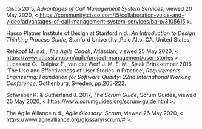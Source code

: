 Cisco 2015, *Advantages of Call Management System Services*, viewed 20 May 2020, < https://community.cisco.com/t5/collaboration-voice-and-video/advantages-of-call-management-system-services/ba-p/3105615 >.

Hasso Platner Institute of Design at Stanford n.d., *An Introduction to Design Thinking Process Guide*, Stanford University ,Palo Alto, CA, United States.  

Rehkopf M. n.d., *The Agile Coach*, Atlassian, viewed 25 May 2020, < https://www.atlassian.com/agile/project-management/user-stories >
Lucassen G., Dalpiaz F., van der Werf J. M. E. M., Sjaak Brinkkemper 2016, 'The Use and Effectiveness of User Stories in Practice', *Requirements Engineering: Foundation for Software Quality: 22nd International Working Conference*, Gothenburg, Sweden, pp.205-222.

Schwaber K. & Sutherland J. 2017, *The Scrum Guide*, Scrum Guides, viewed 25 May 2020, < https://www.scrumguides.org/scrum-guide.html >.  

The Agile Alliance n.d., *Agile Glossary: Scrum*, viewed 26 May 2020, < https://www.agilealliance.org/glossary/scrum/# >.
